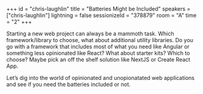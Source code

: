 +++
id = "chris-laughlin"
title = "Batteries Might be Included"
speakers = ["chris-laughlin"]
lightning = false
sessionizeId = "378879"
room = "A"
time = "2"
+++

Starting a new web project can always be a mammoth task. Which framework/library to choose, what about additional utility libraries. Do you go with a framework that includes most of what you need like Angular or something less opinionated like React? What about starter kits? Which to choose? Maybe pick an off the shelf solution like NextJS or Create React App. 

Let’s dig into the world of opinionated and unopionatated web applications and see if you need the batteries included or not. 